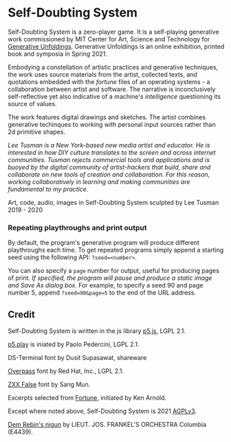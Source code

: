 # Self-Doubting System

Self-Doubting System is a zero-player game. It is a self-playing generative work commissioned by MIT Center for Art, Science and Technology for [Generative Unfoldings](https://arts.mit.edu/cast/symposia/generative-unfoldings-call/). Generative Unfoldings is an online exhibition, printed book and symposia in Spring 2021.

Embodying a constellation of artistic practices and generative techniques, the work uses source materials from the artist, collected texts, and quotations embedded with the *fortune* files of an operating systems - a collaboration between artist and software. The narrative is inconclusively self-reflective yet also indicative of a machine's *intelligence* questioning its source of values. 

The work features digital drawings and sketches. The artist combines generative techinques to working with personal input sources rather than 2d primitive shapes. 

*Lee Tusman is a New York-based new media artist and educator. He is interested in how DIY culture translates to the screen and across internet communities. Tusman rejects commercial tools and applications and is buoyed by the digital community of artist-hackers that build, share and collaborate on new tools of creation and collaboration. For this reason, working collaboratively  in learning and making communities are fundamental to my practice.*

Art, code, audio, images in Self-Doubting System sculpted by Lee Tusman 2019 - 2020

### Repeating playthroughs and print output

By default, the program's generative program will produce different playthroughs each time. To get repeated programs simply append a starting seed using the following API: ```?seed=<number>```. 

You can also specify a ```page``` number for output, useful for producing pages of print. *If specified, the program will pause and produce a static image and Save As dialog box.* For example, to specify a seed 90 and page number 5, append ```?seed=90&page=5``` to the end of the URL address.


## Credit

Self-Doubting System is written in the js library [p5.js](https://p5js.org/), LGPL 2.1.

[p5.play](p5play.molleindustria.org) is iniated by Paolo Pedercini, LGPL 2.1.

DS-Terminal font by Dusit Supasawat, shareware

[Overpass](https://github.com/RedHatOfficial/Overpass) font by Red Hat, Inc., LGPL 2.1.

[ZXX False](https://web.archive.org/web/20160415065212/http://z-x-x.org/) font by Sang Mun.

Excerpts selected from [Fortune](https://github.com/shlomif/fortune-mod), initiated by Ken Arnold.

Except where noted above, Self-Doubting System is 2021 [AGPLv3](https://choosealicense.com/licenses/agpl-3.0/).

[Dem Rebin's nigun](https://archive.org/details/78_dem-rebins-nigun_lieut-jos-frankels-orchestra_gbia0478418a) by LIEUT. JOS. FRANKEL'S ORCHESTRA Columbia (E4439). 

